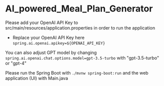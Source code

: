 # AI_powered_Meal_Plan_Generator
Please add your OpenAI API Key to src/main/resources/application.properties in order to run the application
- Replace your OpenAI API Key here `spring.ai.openai.apikey=${OPENAI_API_KEY}`

You can also adjust GPT model by changing `spring.ai.openai.chat.options.model=gpt-3.5-turbo` with "gpt-3.5-turbo" or "gpt-4"

Please run the Spring Boot with `./mvnw spring-boot:run` and the web application (UI) with Main.java  